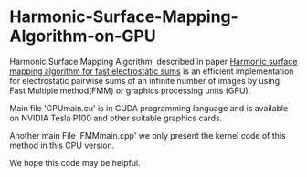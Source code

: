 # Harmonic-Surface-Mapping-Algorithm-on-GPU
Harmonic Surface Mapping Algorithm, described in paper [Harmonic surface mapping algorithm for fast electrostatic sums](http://xueshu.baidu.com/swd=paperuri%3A%28b6033f4f4dc26ba2ec88d6860eb5d6d1%29&filter=sc_long_sign&tn=SE_xueshusource_2kduw22v&sc_vurl=http%3A%2F%2Farxiv.org%2Fpdf%2F1806.04801.pdf&ie=utf-8&sc_us=12003589625995823630) is an efficient implementation for electrostatic pairwise sums of an infinite number of images by using Fast Multiple method(FMM) or graphics processing units (GPU). 

Main file 'GPUmain.cu' is in CUDA programming language and is available on NVIDIA Tesla P100 and other suitable graphics cards.

Another main File 'FMMmain.cpp'      we only present the kernel code of this method in this CPU version. 

We hope this code may be helpful.
